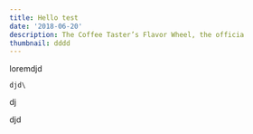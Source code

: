 ```yaml
---
title: Hello test
date: '2018-06-20'
description: The Coffee Taster’s Flavor Wheel, the officia
thumbnail: dddd
---
```

loremdjd

```
djd\
```

dj

djd


<script
src="https://gist.github.com/saigowthamr/df3a0585268e8623c8078923601ad9d9"  ></script>

